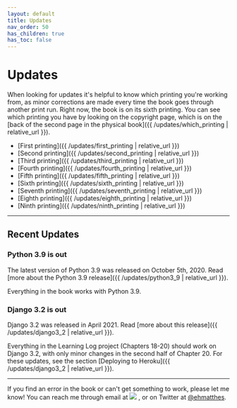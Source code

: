 ```yaml
---
layout: default
title: Updates
nav_order: 50
has_children: true
has_toc: false
---
```


# Updates

When looking for updates it's helpful to know which printing you're working from, as minor corrections are made every time the book goes through another print run. Right now, the book is on its sixth printing. You can see which printing you have by looking on the copyright page, which is on the [back of the second page in the physical book]({{ /updates/which_printing | relative_url }}).

- [First printing]({{ /updates/first_printing | relative_url }})
- [Second printing]({{ /updates/second_printing | relative_url }})
- [Third printing]({{ /updates/third_printing | relative_url }})
- [Fourth printing]({{ /updates/fourth_printing | relative_url }})
- [Fifth printing]({{ /updates/fifth_printing | relative_url }})
- [Sixth printing]({{ /updates/sixth_printing | relative_url }})
- [Seventh printing]({{ /updates/seventh_printing | relative_url }})
- [Eighth printing]({{ /updates/eighth_printing | relative_url }})
- [Ninth printing]({{ /updates/ninth_printing | relative_url }})


---

## Recent Updates

### Python 3.9 is out

The latest version of Python 3.9 was released on October 5th, 2020. Read [more about the Python 3.9 release]({{ /updates/python3_9 | relative_url }}).

Everything in the book works with Python 3.9.

### Django 3.2 is out

Django 3.2 was released in April 2021. Read [more about this release]({{ /updates/django3_2 | relative_url }}).

Everything in the Learning Log project (Chapters 18-20) should work on Django 3.2, with only minor changes in the second half of Chapter 20. For these updates, see the section [Deploying to Heroku]({{ /updates/django3_2 | relative_url }}).

---

If you find an error in the book or can't get something to work, please let me know! You can reach me through email at <a href="javascript:location='mailto:\u0065\u0068\u006d\u0061\u0074\u0074\u0068\u0065\u0073\u0040\u0067\u006d\u0061\u0069\u006c\u002e\u0063\u006f\u006d';void 0"><img  class="email" src="{{ '/assets/images/ematthes.svg' | relative_url  }}"/></a> , or on Twitter at [@ehmatthes](https://twitter.com/ehmatthes).